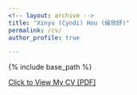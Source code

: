 ```yaml
---
<!-- layout: archive -->
title: "Xinyu (Cyndi) Hou (侯欣妤)"
permalink: /cv/
author_profile: true

---
```


{% include base_path %}

[Click to View My CV [PDF]](http://xinyuhou94.github.io/files/HOU_cv.pdf)

<!-- <embed src="http://xinyuhou94.github.io/files/HOU_CV2023a.pdf" width="650" height="1800" type='application/pdf'> -->
